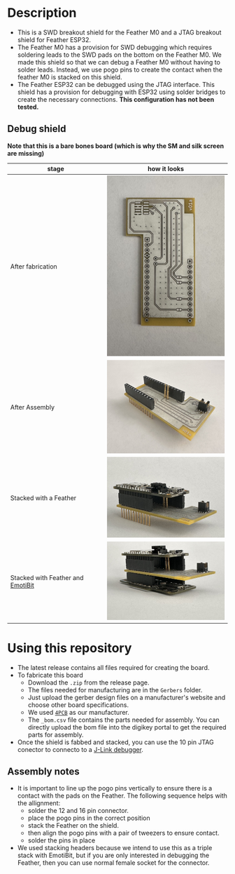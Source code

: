 # Description
- This is a SWD breakout shield for the Feather M0 and a JTAG breakout shield for Feather ESP32.
- The Feather M0 has a provision for SWD debugging which requires soldering leads to the SWD pads on the bottom on the Feather M0. We made this shield so that we can debug a Feather M0 without having to solder leads. Instead, we use pogo pins to create the contact when the feather M0 is stacked on this shield.
- The Feather ESP32 can be debugged using the JTAG interface. This shield has a provision for debugging with ESP32 using solder bridges to create the necessary connections. **This configuration has not been tested.**

## Debug shield
**Note that this is a bare bones board (which is why the SM and silk screen are missing)**

| stage | how it looks |
|-------|----------|
| After fabrication | <img src="./assets/shield_fab.jpg" width="300"> |
| After Assembly | <img src="./assets/shield_assembly.jpg" width="300"> |
| Stacked with a Feather | <img src="./assets/shield_feather_stack.jpg" width="300"> |
| Stacked with Feather and [EmotiBit](https://www.emotibit.com/) | <img src="./assets/shield_feather_emotibit_stack.jpg" width="300"> |


# Using this repository
- The latest release contains all files required for creating the board.
- To fabricate this board
  - Download the `.zip` from the release page.
  - The files needed for manufacturing are in the `Gerbers` folder.
  - Just upload the gerber design files on a manufacturer's website and choose other board specifications.
  - We used [`4PCB`](https://www.4pcb.com/pcb-prototype-2-4-layer-boards-specials.html) as our manufacturer.
  - The `_bom.csv` file contains the parts needed for assembly. You can directly upload the bom file into the digikey portal to get the required parts for assembly.
- Once the shield is fabbed and stacked, you can use the 10 pin JTAG conector to connecto to a [J-Link debugger](https://www.segger.com/products/debug-probes/j-link/).

## Assembly notes
- It is important to line up the pogo pins vertically to ensure there is a contact with the pads on the Feather. The following sequence helps with the allignment:
  - solder the 12 and 16 pin connector.
  - place the pogo pins in the correct position
  - stack the Feather on the shield.
  - then align the pogo pins with a pair of tweezers to ensure contact.
  - solder the pins in place
- We used stacking headers because we intend to use this as a triple stack with EmotiBit, but if you are only interested in debugging the Feather, then you can use normal female socket for the connector. 
